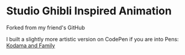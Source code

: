 # Studio Ghibli Inspired Animation

Forked from my friend's GitHub

I built a slightly more artistic version on CodePen if you are into Pens: [Kodama and Family](https://codepen.io/WilliamStaudenmeier/pen/xxzjgwd)
